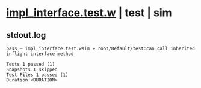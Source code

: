 # [impl_interface.test.w](../../../../../tests/valid/impl_interface.test.w) | test | sim

## stdout.log
```log
pass ─ impl_interface.test.wsim » root/Default/test:can call inherited inflight interface method

Tests 1 passed (1)
Snapshots 1 skipped
Test Files 1 passed (1)
Duration <DURATION>
```

